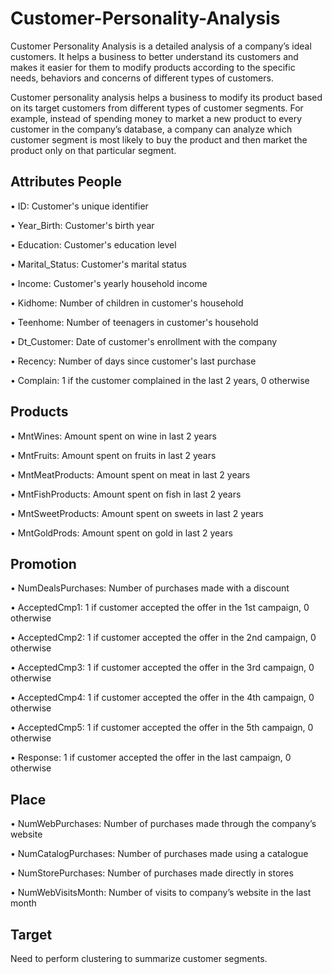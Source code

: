 # Customer-Personality-Analysis
Customer Personality Analysis is a detailed analysis of a company’s ideal customers. It helps a business to better understand its customers and makes it easier for them to modify products according to the specific needs, behaviors and concerns of different types of customers.

Customer personality analysis helps a business to modify its product based on its target customers from different types of customer segments. For example, instead of spending money to market a new product to every customer in the company’s database, a company can analyze which customer segment is most likely to buy the product and then market the product only on that particular segment.

## Attributes People

•	ID: Customer's unique identifier

•	Year_Birth: Customer's birth year

•	Education: Customer's education level

•	Marital_Status: Customer's marital status

•	Income: Customer's yearly household income

•	Kidhome: Number of children in customer's household

•	Teenhome: Number of teenagers in customer's household


•	Dt_Customer: Date of customer's enrollment with the company

•	Recency: Number of days since customer's last purchase

•	Complain: 1 if the customer complained in the last 2 years, 0 otherwise

## Products
•	MntWines: Amount spent on wine in last 2 years

•	MntFruits: Amount spent on fruits in last 2 years

•	MntMeatProducts: Amount spent on meat in last 2 years

•	MntFishProducts: Amount spent on fish in last 2 years

•	MntSweetProducts: Amount spent on sweets in last 2 years

•	MntGoldProds: Amount spent on gold in last 2 years

## Promotion

•	NumDealsPurchases: Number of purchases made with a discount

•	AcceptedCmp1: 1 if customer accepted the offer in the 1st campaign, 0 otherwise

•	AcceptedCmp2: 1 if customer accepted the offer in the 2nd campaign, 0 otherwise

•	AcceptedCmp3: 1 if customer accepted the offer in the 3rd campaign, 0 otherwise

•	AcceptedCmp4: 1 if customer accepted the offer in the 4th campaign, 0 otherwise

•	AcceptedCmp5: 1 if customer accepted the offer in the 5th campaign, 0 otherwise

•	Response: 1 if customer accepted the offer in the last campaign, 0 otherwise

## Place

•	NumWebPurchases: Number of purchases made through the company’s website

•	NumCatalogPurchases: Number of purchases made using a catalogue

•	NumStorePurchases: Number of purchases made directly in stores

•	NumWebVisitsMonth: Number of visits to company’s website in the last month
## Target

Need to perform clustering to summarize customer segments.



